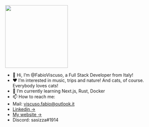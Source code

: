 <img src="https://c.tenor.com/-buzIaq-QeoAAAAC/code-coding.gif" width="200" height="200">

- 👋 Hi, I’m @FabioViscuso, a Full Stack Developer from Italy!
- ❤️ I’m interested in music, trips and nature! And cats, of course. Everybody loves cats!
- 🌱 I’m currently learning Next.js, Rust, Docker
- 📫 How to reach me: 
- Mail: viscuso.fabio@outlook.it 
- [Linkedin ->](https://www.linkedin.com/in/fabiocarmelomariaviscuso/) 
- [My website ->](https://fabioviscuso.it)
- Discord: sasizza#1914